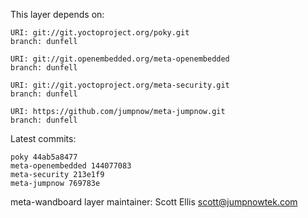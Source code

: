 This layer depends on:

    URI: git://git.yoctoproject.org/poky.git
    branch: dunfell

    URI: git://git.openembedded.org/meta-openembedded
    branch: dunfell

    URI: git://git.yoctoproject.org/meta-security.git
    branch: dunfell

    URI: https://github.com/jumpnow/meta-jumpnow.git
    branch: dunfell

Latest commits:

    poky 44ab5a8477
    meta-openembedded 144077083
    meta-security 213e1f9
    meta-jumpnow 769783e

meta-wandboard layer maintainer: Scott Ellis <scott@jumpnowtek.com>
